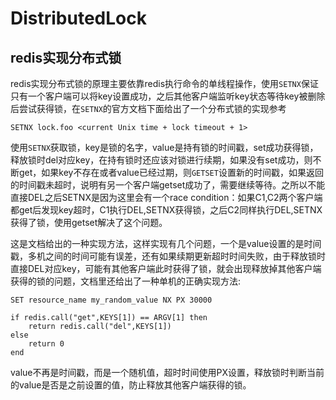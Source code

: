 # DistributedLock

## redis实现分布式锁

redis实现分布式锁的原理主要依靠redis执行命令的单线程操作，使用`SETNX`保证只有一个客户端可以将key设置成功，之后其他客户端监听key状态等待key被删除后尝试获得锁，在`SETNX`的官方文档下面给出了一个分布式锁的实现参考
```
SETNX lock.foo <current Unix time + lock timeout + 1>
```
使用`SETNX`获取锁，key是锁的名字，value是持有锁的时间戳，set成功获得锁，释放锁时del对应key，在持有锁时还应该对锁进行续期，如果没有set成功，则不断get，如果key不存在或者value已经过期，则`GETSET`设置新的时间戳，如果返回的时间戳未超时，说明有另一个客户端getset成功了，需要继续等待。之所以不能直接DEL之后SETNX是因为这里会有一个race condition：如果C1,C2两个客户端都get后发现key超时，C1执行DEL,SETNX获得锁，之后C2同样执行DEL,SETNX获得了锁，使用getset解决了这个问题。

这是文档给出的一种实现方法，这样实现有几个问题，一个是value设置的是时间戳，多机之间的时间可能有误差，还有如果续期更新超时时间失败，由于释放锁时直接DEL对应key，可能有其他客户端此时获得了锁，就会出现释放掉其他客户端获得的锁的问题，文档里还给出了一种单机的正确实现方法:

```
SET resource_name my_random_value NX PX 30000

if redis.call("get",KEYS[1]) == ARGV[1] then
    return redis.call("del",KEYS[1])
else
    return 0
end
```

value不再是时间戳，而是一个随机值，超时时间使用PX设置，释放锁时判断当前的value是否是之前设置的值，防止释放其他客户端获得的锁。

```go

```